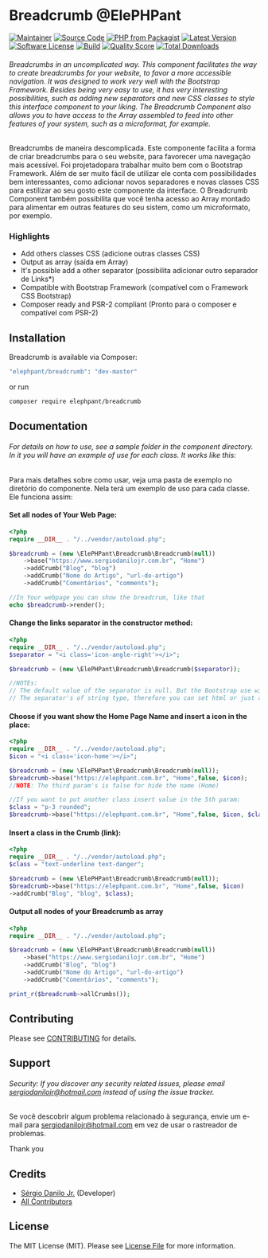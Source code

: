 # Breadcrumb @ElePHPant

[![Maintainer](http://img.shields.io/badge/maintainer-@sergiodanilojr-blue.svg?style=flat-square)](https://twitter.com/sergiodanilojr)
[![Source Code](http://img.shields.io/badge/source-elephpant/breadcrumb-blue.svg?style=flat-square)](https://github.com/sergiodanilojr/breadcrumb)
[![PHP from Packagist](https://img.shields.io/packagist/php-v/elephpant/breadcrumb.svg?style=flat-square)](https://packagist.org/packages/sergiodanilojr/breadcrumb)
[![Latest Version](https://img.shields.io/github/release/elephpant/breadcrumb.svg?style=flat-square)](https://github.com/sergiodanilojr/breadcrumb/releases)
[![Software License](https://img.shields.io/badge/license-MIT-brightgreen.svg?style=flat-square)](LICENSE)
[![Build](https://img.shields.io/scrutinizer/build/g/sergiodanilojr/breadcrumb.svg?style=flat-square)](https://scrutinizer-ci.com/g/sergiodanilojr/breadcrumb)
[![Quality Score](https://img.shields.io/scrutinizer/g/sergiodanilojr/zipper.svg?style=flat-square)](https://scrutinizer-ci.com/g/sergiodanilojr/breadcrumb)
[![Total Downloads](https://img.shields.io/packagist/dt/elephpant/breadcrumb.svg?style=flat-square)](https://packagist.org/packages/sergiodanilojr/breadcrumb)

###### Breadcrumbs in an uncomplicated way. This component facilitates the way to create breadcrumbs for your website, to favor a more accessible navigation. It was designed to work very well with the Bootstrap Framework. Besides being very easy to use, it has very interesting possibilities, such as adding new separators and new CSS classes to style this interface component to your liking. The Breadcrumb Component also allows you to have access to the Array assembled to feed into other features of your system, such as a microformat, for example.

Breadcrumbs de maneira descomplicada. Este componente facilita a forma de criar breadcrumbs para o seu website, para favorecer uma navegação mais acessível. Foi projetadopara trabalhar muito bem com o Bootstrap Framework.
Além de ser muito fácil de utilizar ele conta com possibilidades bem interessantes, como adicionar novos separadores e novas classes CSS para estilizar ao seu gosto este componente da interface.
O Breadcrumb Component também possibilita que você tenha acesso ao Array montado para alimentar em outras features do seu sistem, como um microformato, por exemplo. 


### Highlights

- Add others classes CSS (adicione outras classes CSS)
- Output as array (saída em Array)
- It's possible add a other separator (possibilita adicionar outro separador de Links*)
- Compatible with Bootstrap Framework (compatível com o Framework CSS Bootstrap)
- Composer ready and PSR-2 compliant (Pronto para o composer e compatível com PSR-2)

## Installation

Breadcrumb is available via Composer:

```bash
"elephpant/breadcrumb": "dev-master"
```

or run

```bash
composer require elephpant/breadcrumb
```

## Documentation

###### For details on how to use, see a sample folder in the component directory. In it you will have an example of use for each class. It works like this:

Para mais detalhes sobre como usar, veja uma pasta de exemplo no diretório do componente. Nela terá um exemplo de uso para cada classe. Ele funciona assim:

#### Set all nodes of Your Web Page:

```php
<?php
require __DIR__ . "/../vendor/autoload.php";

$breadcrumb = (new \ElePHPant\Breadcrumb\Breadcrumb(null))
    ->base("https://www.sergiodanilojr.com.br", "Home")
    ->addCrumb("Blog", "blog")
    ->addCrumb("Nome do Artigo", "url-do-artigo")
    ->addCrumb("Comentários", "comments");

//In Your webpage you can show the breadcrum, like that
echo $breadcrumb->render();
```
#### Change the links separator in the constructor method:
```php
<?php
require __DIR__ . "/../vendor/autoload.php";
$separator = "<i class='icon-angle-right'></i>";

$breadcrumb = (new \ElePHPant\Breadcrumb\Breadcrumb($separator));

//NOTEs:
// The default value of the separator is null. But the Bootstrap use with the 'content' attribute the slash ("/") like a separator 
// The separator's of string type, therefore you can set html or just a character (example: '>>')

```

#### Choose if you want show the Home Page Name and insert a icon in the place:
```php
<?php
require __DIR__ . "/../vendor/autoload.php";
$icon = "<i class='icon-home'></i>";

$breadcrumb = (new \ElePHPant\Breadcrumb\Breadcrumb(null));
$breadcrumb->base("https://elephpant.com.br", "Home",false, $icon);
//NOTE: The third param's is false for hide the name (Home)

//If you want to put another class insert value in the 5th param:
$class = "p-3 rounded";
$breadcrumb->base("https://elephpant.com.br", "Home",false, $icon, $class);

```

#### Insert a class in the Crumb (link):
```php
<?php
require __DIR__ . "/../vendor/autoload.php";
$class = "text-underline text-danger";

$breadcrumb = (new \ElePHPant\Breadcrumb\Breadcrumb(null));
$breadcrumb->base("https://elephpant.com.br", "Home",false, $icon)
->addCrumb("Blog", "blog", $class);

```

#### Output all nodes of your Breadcrumb as array
```php
<?php
require __DIR__ . "/../vendor/autoload.php";

$breadcrumb = (new \ElePHPant\Breadcrumb\Breadcrumb(null))
    ->base("https://www.sergiodanilojr.com.br", "Home")
    ->addCrumb("Blog", "blog")
    ->addCrumb("Nome do Artigo", "url-do-artigo")
    ->addCrumb("Comentários", "comments");

print_r($breadcrumb->allCrumbs());

```

## Contributing

Please see [CONTRIBUTING](https://github.com/sergiodanilojr/breadcrumb/blob/master/CONTRIBUTING.md) for details.

## Support

###### Security: If you discover any security related issues, please email sergiodanilojr@hotmail.com instead of using the issue tracker.

Se você descobrir algum problema relacionado à segurança, envie um e-mail para sergiodanilojr@hotmail.com em vez de usar o rastreador de problemas.

Thank you

## Credits

- [Sérgio Danilo Jr.](https://github.com/sergiodanilojr) (Developer)
- [All Contributors](https://github.com/sergiodanilojr/breadcrumb/contributors)

## License

The MIT License (MIT). Please see [License File](https://github.com/sergiodanilojr/breadcrumb/blob/master/LICENSE) for more information.